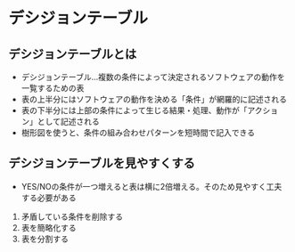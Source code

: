 # デシジョンテーブル
## デシジョンテーブルとは
* デシジョンテーブル…複数の条件によって決定されるソフトウェアの動作を一覧するための表
* 表の上半分にはソフトウェアの動作を決める「条件」が網羅的に記述される
* 表の下半分には上部の条件によって生じる結果・処理、動作が「アクション」として記述される
* 樹形図を使うと、条件の組み合わせパターンを短時間で記入できる

## デシジョンテーブルを見やすくする
* YES/NOの条件が一つ増えると表は横に2倍増える。そのため見やすく工夫する必要がある
1. 矛盾している条件を削除する
2. 表を簡略化する
3. 表を分割する

